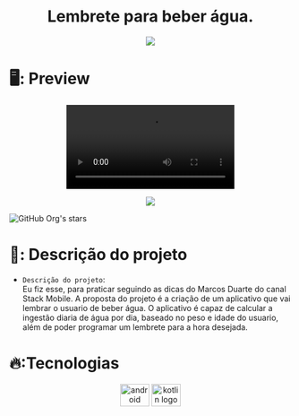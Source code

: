 <h1 align="center"> Lembrete para beber água. </h1>



<div align="center"> 
<img src="https://user-images.githubusercontent.com/86518315/197348489-78e4df4e-048e-4493-8904-29619d74e819.png">
</div>

#


# 🖥️: Preview
<div align="center"> 
<video src="https://user-images.githubusercontent.com/86518315/197347428-9d5e8a29-0c60-45ed-8a8e-98412f33e449.mp4">
</div>









<p align="center">
<img src="http://img.shields.io/static/v1?label=STATUS&message=EM%20DESENVOLVIMENTO&color=GREEN&style=for-the-badge"/>
</p>



![GitHub Org's stars](https://img.shields.io/github/stars/jeffitando?style=social)

# 📁: Descrição do projeto

- `Descrição do projeto`:  
Eu fiz esse, para praticar seguindo as dicas do Marcos Duarte do canal Stack Mobile.
A proposta do projeto é a criação de um aplicativo que vai lembrar o usuario de beber água. O aplicativo é capaz de calcular a ingestão diaria de água por dia, baseado no peso e idade do usuario, além de poder programar um lembrete para a hora desejada. 

 






# 🔥:Tecnologias

<div align="center"> 
  <img src="https://cdn.jsdelivr.net/gh/devicons/devicon/icons/android/android-original.svg" height="40" width="52" alt="android logo"  />
  <img src="https://cdn.jsdelivr.net/gh/devicons/devicon/icons/kotlin/kotlin-original.svg" height="40" width="52" alt="kotlin logo"  />  
</div>
